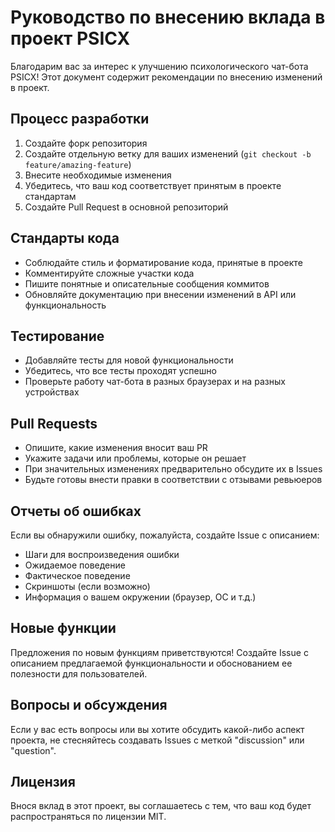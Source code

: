# Руководство по внесению вклада в проект PSICX

Благодарим вас за интерес к улучшению психологического чат-бота PSICX! Этот документ содержит рекомендации по внесению изменений в проект.

## Процесс разработки

1. Создайте форк репозитория
2. Создайте отдельную ветку для ваших изменений (`git checkout -b feature/amazing-feature`)
3. Внесите необходимые изменения
4. Убедитесь, что ваш код соответствует принятым в проекте стандартам
5. Создайте Pull Request в основной репозиторий

## Стандарты кода

- Соблюдайте стиль и форматирование кода, принятые в проекте
- Комментируйте сложные участки кода
- Пишите понятные и описательные сообщения коммитов
- Обновляйте документацию при внесении изменений в API или функциональность

## Тестирование

- Добавляйте тесты для новой функциональности
- Убедитесь, что все тесты проходят успешно
- Проверьте работу чат-бота в разных браузерах и на разных устройствах

## Pull Requests

- Опишите, какие изменения вносит ваш PR
- Укажите задачи или проблемы, которые он решает
- При значительных изменениях предварительно обсудите их в Issues
- Будьте готовы внести правки в соответствии с отзывами ревьюеров

## Отчеты об ошибках

Если вы обнаружили ошибку, пожалуйста, создайте Issue с описанием:
- Шаги для воспроизведения ошибки
- Ожидаемое поведение
- Фактическое поведение
- Скриншоты (если возможно)
- Информация о вашем окружении (браузер, ОС и т.д.)

## Новые функции

Предложения по новым функциям приветствуются! Создайте Issue с описанием предлагаемой функциональности и обоснованием ее полезности для пользователей.

## Вопросы и обсуждения

Если у вас есть вопросы или вы хотите обсудить какой-либо аспект проекта, не стесняйтесь создавать Issues с меткой "discussion" или "question".

## Лицензия

Внося вклад в этот проект, вы соглашаетесь с тем, что ваш код будет распространяться по лицензии MIT. 